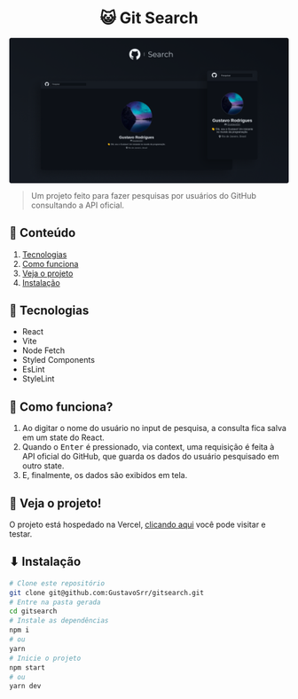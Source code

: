 <h1 align="center">😺 Git Search</h1>

<img align="center" src="./assets/screenshot.png" draggable="false" />

> Um projeto feito para fazer pesquisas por usuários do GitHub consultando a API oficial.

## 📃 Conteúdo

  1. [Tecnologias](#-tecnologias)
  2. [Como funciona](#-como-funciona)
  3. [Veja o projeto](#-veja-o-projeto)
  4. [Instalação](#-instalação)

## 📡 Tecnologias

  - React
  - Vite
  - Node Fetch
  - Styled Components
  - EsLint
  - StyleLint

## 🤔 Como funciona?

  1. Ao digitar o nome do usuário no input de pesquisa, a consulta fica salva em um state do React.
  2. Quando o <kbd>Enter</kbd> é pressionado, via context, uma requisição é feita à API oficial do GitHub, que guarda os dados do usuário pesquisado em outro state.
  3. E, finalmente, os dados são exibidos em tela.

## 🚀 Veja o projeto!

  O projeto está hospedado na Vercel, [clicando aqui](https://git-search-project.vercel.app/) você pode visitar e testar.

## ⬇ Instalação
  ```bash
  # Clone este repositório
  git clone git@github.com:GustavoSrr/gitsearch.git
  # Entre na pasta gerada
  cd gitsearch
  # Instale as dependências
  npm i
  # ou
  yarn
  # Inicie o projeto
  npm start
  # ou
  yarn dev
```
